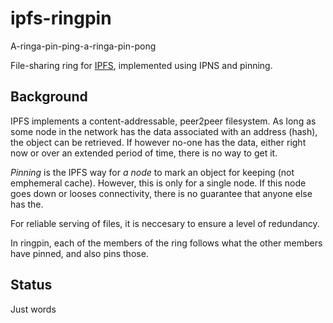 # ipfs-ringpin
A-ringa-pin-ping-a-ringa-pin-pong

File-sharing ring for [IPFS](https://ipfs.io/), implemented using IPNS and pinning.

## Background

IPFS implements a content-addressable, peer2peer filesystem.
As long as some node in the network has the data associated with an address (hash), the object can be retrieved.
If however no-one has the data, either right now or over an extended period of time, there is no way to get it.

*Pinning* is the IPFS way for *a node* to mark an object for keeping (not emphemeral cache).
However, this is only for a single node. If this node goes down or looses connectivity, there is
no guarantee that anyone else has the.

For reliable serving of files, it is neccesary to ensure a level of redundancy.

In ringpin, each of the members of the ring follows what the other members have pinned, and also pins those.

## Status
Just words
